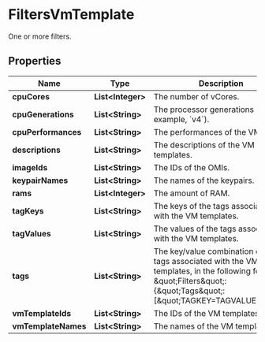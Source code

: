 

# FiltersVmTemplate

One or more filters.

## Properties

| Name | Type | Description | Notes |
|------------ | ------------- | ------------- | -------------|
|**cpuCores** | **List&lt;Integer&gt;** | The number of vCores. |  [optional] |
|**cpuGenerations** | **List&lt;String&gt;** | The processor generations (for example, &#x60;v4&#x60;). |  [optional] |
|**cpuPerformances** | **List&lt;String&gt;** | The performances of the VMs. |  [optional] |
|**descriptions** | **List&lt;String&gt;** | The descriptions of the VM templates. |  [optional] |
|**imageIds** | **List&lt;String&gt;** | The IDs of the OMIs. |  [optional] |
|**keypairNames** | **List&lt;String&gt;** | The names of the keypairs. |  [optional] |
|**rams** | **List&lt;Integer&gt;** | The amount of RAM. |  [optional] |
|**tagKeys** | **List&lt;String&gt;** | The keys of the tags associated with the VM templates. |  [optional] |
|**tagValues** | **List&lt;String&gt;** | The values of the tags associated with the VM templates. |  [optional] |
|**tags** | **List&lt;String&gt;** | The key/value combination of the tags associated with the VM templates, in the following format: &amp;quot;Filters&amp;quot;:{&amp;quot;Tags&amp;quot;:[&amp;quot;TAGKEY&#x3D;TAGVALUE&amp;quot;]}. |  [optional] |
|**vmTemplateIds** | **List&lt;String&gt;** | The IDs of the VM templates. |  [optional] |
|**vmTemplateNames** | **List&lt;String&gt;** | The names of the VM templates. |  [optional] |



